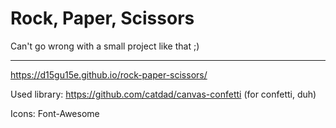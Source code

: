# Rock, Paper, Scissors

Can't go wrong with a small project like that ;)

------------------------------------------------
https://d15gu15e.github.io/rock-paper-scissors/

Used library: https://github.com/catdad/canvas-confetti (for confetti, duh)

Icons: Font-Awesome
